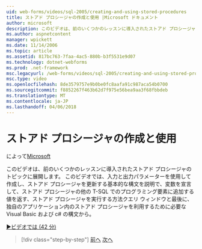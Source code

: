```yaml
---
uid: web-forms/videos/sql-2005/creating-and-using-stored-procedures
title: ストアド プロシージャの作成と使用 |Microsoft ドキュメント
author: microsoft
description: このビデオは、前のいくつかのレッスンに導入されたストアド プロシージャのトピックに展開します。 このビデオでは、作成と更新の基本的な構文について説明しています.
ms.author: aspnetcontent
manager: wpickett
ms.date: 11/14/2006
ms.topic: article
ms.assetid: 817bc763-7faa-4ac5-880b-b3f5531e9d07
ms.technology: dotnet-webforms
ms.prod: .net-framework
msc.legacyurl: /web-forms/videos/sql-2005/creating-and-using-stored-procedures
msc.type: video
ms.openlocfilehash: 8de3579757e9b0be0fc8aafa91c987aca54b0700
ms.sourcegitcommit: f8852267f463b62d7f975e56bea9aa3f68fbbdeb
ms.translationtype: MT
ms.contentlocale: ja-JP
ms.lasthandoff: 04/06/2018
---
```

<a name="creating-and-using-stored-procedures"></a>ストアド プロシージャの作成と使用
====================
によって[Microsoft](https://github.com/microsoft)

このビデオは、前のいくつかのレッスンに導入されたストアド プロシージャのトピックに展開します。 このビデオでは、入力と出力パラメーターを使用して作成し、ストアド プロシージャを更新する基本的な構文を説明で、変数を宣言して、ストアド プロシージャの他の T-SQL でのプログラミング要素に追加する値を返す、ストアド プロシージャを実行する方法クエリ ウィンドウと最後に、独自のアプリケーション内のストアド プロシージャを利用するために必要な Visual Basic および c# の構文から。

[&#9654;ビデオでは (42 分)](https://channel9.msdn.com/Blogs/ASP-NET-Site-Videos/creating-and-using-stored-procedures)

> [!div class="step-by-step"]
> [前へ](building-and-customizing-reports-in-business-intelligence-development-studio.md)
> [次へ](enabling-full-text-search-in-your-text-data.md)
